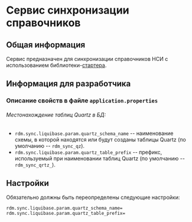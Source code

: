 # Сервис синхронизации справочников

## Общая информация

Сервис предназначен для синхронизации справочников НСИ с использованием библиотеки-[стартера](../rdm-sync-spring-boot-starter/README.md).

## Информация для разработчика

### Описание свойств в файле ```application.properties```

###### Местонахождение таблиц Quartz в БД:
- `rdm.sync.liquibase.param.quartz_schema_name` -- наименование схемы, в которой находятся или будут созданы таблицы Quartz (по умолчанию -- `rdm_sync_qz`).
- `rdm.sync.liquibase.param.quartz_table_prefix` -- префикс, используемый при наименовании таблиц Quartz (по умолчанию -- `rdm_sync_qrtz_`).

## Настройки

Обязательно должны быть переопределены следующие настройки:
```
rdm.sync.liquibase.param.quartz_schema_name=
rdm.sync.liquibase.param.quartz_table_prefix=
```

